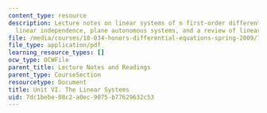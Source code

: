 ```yaml
---
content_type: resource
description: Lecture notes on linear systems of n first-order differential equations,
  linear independence, plane autonomous systems, and a review of linear algebra.
file: /media/courses/18-034-honors-differential-equations-spring-2009/7dc1bebe08c2a0ec9075b77629632c53_MIT18_034s09_lec25.pdf
file_type: application/pdf
learning_resource_types: []
ocw_type: OCWFile
parent_title: Lecture Notes and Readings
parent_type: CourseSection
resourcetype: Document
title: Unit VI. The Linear Systems
uid: 7dc1bebe-08c2-a0ec-9075-b77629632c53
---
```

